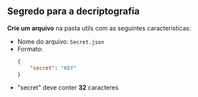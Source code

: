 ## Segredo para a decriptografia

**Crie um arquivo** na pasta utils com as seguintes características:
* Nome do arquivo: `Secret.json`
* Formato:
    ```json
    {
        "secret": "KEY"
    }
    ```
* "secret" deve conter **32** caracteres